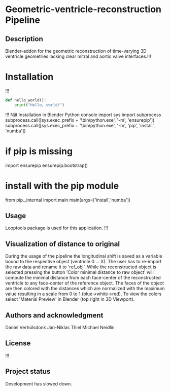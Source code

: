 # Geometric-ventricle-reconstruction Pipeline

## Description
Blender-addon for the geometric reconstruction of time-varying 3D ventricle geometries lacking clear mitral and aortic valve interfaces.!!!

# Installation
!!!

```python
def hello_world():
    print("Hello, world!")
```

!!! Njit Installation in Blender Python console
import sys
import subprocess
subprocess.call([sys.exec_prefix + '\\bin\\python.exe', '-m', 'ensurepip'])
subprocess.call([sys.exec_prefix + '\\bin\\python.exe', '-m', 'pip', 'install', 'numba'])
# if pip is missing
import ensurepip
ensurepip.bootstrap()
# install with the pip module
from pip._internal import main
main(args=['install','numba'])


## Usage




Looptools package is used for this application.
!!!


## Visualization of distance to original
During the usage of the pipeline the longitudinal shift is saved as a variable bound to the respective object (ventricle 0 ... X). The user has to re-import the raw data and rename it to 'ref_obj'. While the reconstructed object is selected pressing the button 'Color minimal distance to raw object' will compute the minimal distance from each face-center of the reconstructed ventricle to any face-center of the reference object. The faces of the object are then colored with the distances which are normalized with the maximum value resulting in a scale from 0 to 1 (blue->white->red). To view the colors select 'Material Preview' in Blender (top right in 3D Viewport). 

## Authors and acknowledgment
Daniel Verhülsdonk
Jan-Niklas Thiel
Michael Neidlin

## License
!!!

## Project status
Development has slowed down. 
